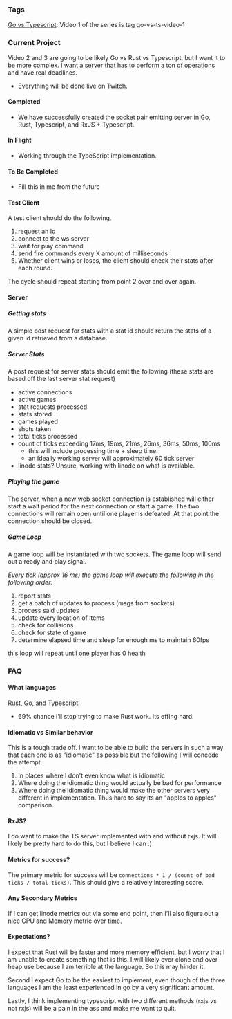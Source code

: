 ### Tags
[Go vs Typescript](https://www.youtube.com/watch?v=h7UEwBaGoVo): Video 1 of the series is tag go-vs-ts-video-1

### Current Project
Video 2 and 3 are going to be likely Go vs Rust vs Typescript, but I want it to be
more complex.  I want a server that has to perform a ton of operations and have
real deadlines.

* Everything will be done live on [Twitch](https://twitch.tv/ThePrimeagen).

#### Completed
* We have successfully created the socket pair emitting server in Go, Rust,
  Typescript, and RxJS + Typescript.

#### In Flight
* Working through the TypeScript implementation.

#### To Be Completed
* Fill this in me from the future

#### Test Client
A test client should do the following.
1. request an Id
1. connect to the ws server
1. wait for play command
1. send fire commands every X amount of milliseconds
1. Whether client wins or loses, the client should check their stats after each
   round.

The cycle should repeat starting from point 2 over and over again.

#### Server
##### Getting stats
A simple post request for stats with a stat id should return the stats of a
given id retrieved from a database.

##### Server Stats
A post request for server stats should emit the following (these stats are
based off the last server stat request)

* active connections
* active games
* stat requests processed
* stats stored
* games played
* shots taken
* total ticks processed
* count of ticks exceeding 17ms, 19ms, 21ms, 26ms, 36ms, 50ms, 100ms
  * this will include processing time + sleep time.
  * an Ideally working server will approximately 60 tick server
* linode stats?  Unsure, working with linode on what is available.

##### Playing the game
The server, when a new web socket connection is established will either start a
wait period for the next connection or start a game.  The two connections will
remain open until one player is defeated.  At that point the connection should
be closed.

##### Game Loop
A game loop will be instantiated with two sockets.  The game loop will send out
a ready and play signal.

*Every tick (approx 16 ms) the game loop will execute the following in the
  following order:*

1. report stats
1. get a batch of updates to process (msgs from sockets)
1. process said updates
1. update every location of items
1. check for collisions
1. check for state of game
1. determine elapsed time and sleep for enough ms to maintain 60fps

this loop will repeat until one player has 0 health

### FAQ
#### What languages
Rust, Go, and Typescript.
* 69% chance i'll stop trying to make Rust work.  Its effing hard.

#### Idiomatic vs Similar behavior
This is a tough trade off.  I want to be able to build the servers in such a
way that each one is as "idiomatic" as possible but the following I will
concede the attempt.
1. In places where I don't even know what is idiomatic
1. Where doing the idiomatic thing would actually be bad for performance
1. Where doing the idiomatic thing would make the other servers very different
   in implementation.  Thus hard to say its an "apples to apples" comparison.

#### RxJS?
I do want to make the TS server implemented with and without rxjs.  It will
likely be pretty hard to do this, but  I believe I can :)

#### Metrics for success?
The primary metric for success will be `connections * 1 / (count of bad ticks /
total ticks)`.  This should give a relatively interesting score.

#### Any Secondary Metrics
If I can get linode metrics out via some end point, then I'll also figure out a
nice CPU and Memory metric over time.

#### Expectations?
I expect that Rust will be faster and more memory efficient, but I worry that I
am unable to create something that is this.  I will likely over clone and over
heap use because I am terrible at the language.  So this may hinder it.

Second I expect Go to be the easiest to implement, even though of the three
languages I am the least experienced in go by a very significant amount.

Lastly, I think implementing typescript with two different methods (rxjs vs not
rxjs) will be a pain in the ass and make me want to quit.

